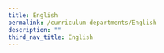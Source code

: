 ```yaml
---
title: English
permalink: /curriculum-departments/English
description: ""
third_nav_title: English
---
```

